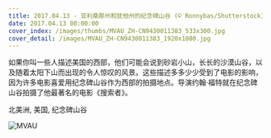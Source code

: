 ```yaml
---
title: 2017.04.13 - 亚利桑那州和犹他州的纪念碑山谷 (© Ronnybas/Shutterstock)
date: 2017.04.13 00:00:00
cover_index: /images/thumbs/MVAU_ZH-CN9430011383_533x300.jpg
cover_detail: /images/MVAU_ZH-CN9430011383_1920x1080.jpg
---
```


如果你叫一些人描述美国的西部，他们可能会说到砂岩小山，长长的沙漠山谷，以及随着太阳下山而出现的令人惊叹的风景。这些描述多多少少受到了电影的影响，因为许多电影喜爱用纪念碑山谷作为西部的拍摄地点。导演约翰·福特就在纪念碑山谷拍摄了他最著名的电影《搜索者》。

北美洲, 美国, 纪念碑山谷

![MVAU](/images/MVAU_ZH-CN9430011383_1920x1080.jpg)
